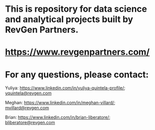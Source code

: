 # This is repository for data science and analytical projects built by RevGen Partners.
# https://www.revgenpartners.com/

# For any questions, please contact:

Yuliya: https://www.linkedin.com/in/yuliya-quintela-profile/; yquintela@revgen.com

Meghan: https://www.linkedin.com/in/meghan-villard/; mvillard@revgen.com

Brian: https://www.linkedin.com/in/brian-liberatore/; bliberatore@revgen.com
